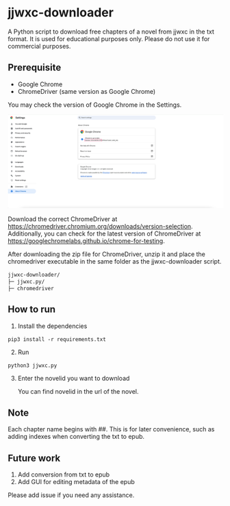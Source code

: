 # jjwxc-downloader
A Python script to download free chapters of a novel from jjwxc in the txt format. It is used for educational purposes only. Please do not use it for commercial purposes.

## Prerequisite
- Google Chrome
- ChromeDriver (same version as Google Chrome)

You may check the version of Google Chrome in the Settings.

![version_of_google_chrome](check-chrome-version.png)

Download the correct ChromeDriver at https://chromedriver.chromium.org/downloads/version-selection. Additionally, you can check for the latest version of ChromeDriver at https://googlechromelabs.github.io/chrome-for-testing.

After downloading the zip file for ChromeDriver, unzip it and place the chromedriver executable in the same folder as the jjwxc-downloader script.
```plaintext
jjwxc-downloader/
├─ jjwxc.py/
├─ chromedriver
```

## How to run
1. Install the dependencies
```plaintext
pip3 install -r requirements.txt
```
2. Run 
```plaintext
python3 jjwxc.py
```
3. Enter the novelid you want to download
   
   You can find novelid in the url of the novel. 

## Note
Each chapter name begins with ##. This is for later convenience, such as adding indexes when converting the txt to epub.

## Future work
1. Add conversion from txt to epub
2. Add GUI for editing metadata of the epub

Please add issue if you need any assistance.